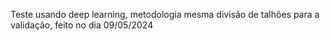 Teste usando deep learning, metodologia mesma divisão de talhões para a validação, feito no dia 09/05/2024
